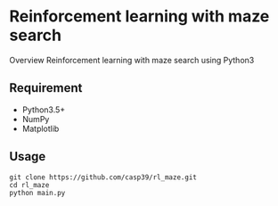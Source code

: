 
Reinforcement learning with maze search
====

Overview
Reinforcement learning with maze search using Python3

## Requirement

- Python3.5+
- NumPy
- Matplotlib

## Usage

```
git clone https://github.com/casp39/rl_maze.git
cd rl_maze
python main.py
```
